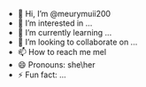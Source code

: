 - 👋 Hi, I’m @meurymuii200
- 👀 I’m interested in ...
- 🌱 I’m currently learning ...
- 💞️ I’m looking to collaborate on ...
- 📫 How to reach me mel
- 😄 Pronouns: she\her
- ⚡ Fun fact: ...

<!---
meurymuii200/meurymuii200 is a ✨ special ✨ repository because its `README.md` (this file) appears on your GitHub profile.
You can click the Preview link to take a look at your changes.
--->
